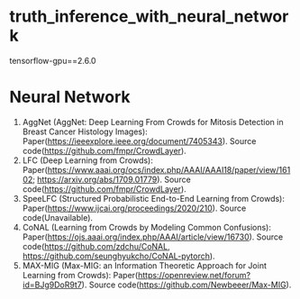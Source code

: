 # truth_inference_with_neural_network

tensorflow-gpu==2.6.0

# Neural Network
1. AggNet (AggNet: Deep Learning From Crowds for Mitosis Detection in Breast Cancer Histology Images): Paper(https://ieeexplore.ieee.org/document/7405343). Source code(https://github.com/fmpr/CrowdLayer).
2. LFC (Deep Learning from Crowds): Paper(https://www.aaai.org/ocs/index.php/AAAI/AAAI18/paper/view/16102; https://arxiv.org/abs/1709.01779). Source code(https://github.com/fmpr/CrowdLayer).
3. SpeeLFC (Structured Probabilistic End-to-End Learning from Crowds): Paper(https://www.ijcai.org/proceedings/2020/210). Source code(Unavailable).
4. CoNAL (Learning from Crowds by Modeling Common Confusions): Paper(https://ojs.aaai.org/index.php/AAAI/article/view/16730). Source code(https://github.com/zdchu/CoNAL, https://github.com/seunghyukcho/CoNAL-pytorch).
5. MAX-MIG (Max-MIG: an Information Theoretic Approach for Joint Learning from Crowds): Paper(https://openreview.net/forum?id=BJg9DoR9t7). Source code(https://github.com/Newbeeer/Max-MIG).

